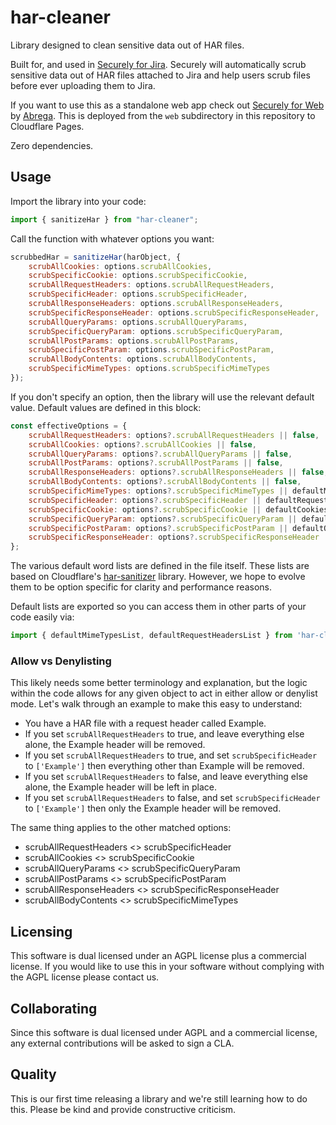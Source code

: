 # har-cleaner

Library designed to clean sensitive data out of HAR files.

Built for, and used in [Securely for Jira](https://marketplace.atlassian.com/apps/1232593/securely-for-jira-har-file-cleaner-compliance-and-privacy). Securely will automatically scrub sensitive data out of HAR files attached to Jira and help users scrub files before ever uploading them to Jira.

If you want to use this as a standalone web app check out [Securely for Web](https://har-cleaner.abrega.com/) by [Abrega](https://abrega.com/). This is deployed from the `web` subdirectory in this repository to Cloudflare Pages.

Zero dependencies.

## Usage

Import the library into your code:

```js
import { sanitizeHar } from "har-cleaner";
```

Call the function with whatever options you want:

```js
scrubbedHar = sanitizeHar(harObject, {
    scrubAllCookies: options.scrubAllCookies,
    scrubSpecificCookie: options.scrubSpecificCookie,
    scrubAllRequestHeaders: options.scrubAllRequestHeaders,
    scrubSpecificHeader: options.scrubSpecificHeader,
    scrubAllResponseHeaders: options.scrubAllResponseHeaders,
    scrubSpecificResponseHeader: options.scrubSpecificResponseHeader,
    scrubAllQueryParams: options.scrubAllQueryParams,
    scrubSpecificQueryParam: options.scrubSpecificQueryParam,
    scrubAllPostParams: options.scrubAllPostParams,
    scrubSpecificPostParam: options.scrubSpecificPostParam,
    scrubAllBodyContents: options.scrubAllBodyContents,
    scrubSpecificMimeTypes: options.scrubSpecificMimeTypes
});
```

If you don't specify an option, then the library will use the relevant default value. Default values are defined in this block:

```js
const effectiveOptions = {
    scrubAllRequestHeaders: options?.scrubAllRequestHeaders || false,
    scrubAllCookies: options?.scrubAllCookies || false,
    scrubAllQueryParams: options?.scrubAllQueryParams || false,
    scrubAllPostParams: options?.scrubAllPostParams || false,
    scrubAllResponseHeaders: options?.scrubAllResponseHeaders || false,
    scrubAllBodyContents: options?.scrubAllBodyContents || false,
    scrubSpecificMimeTypes: options?.scrubSpecificMimeTypes || defaultMimeTypesList,
    scrubSpecificHeader: options?.scrubSpecificHeader || defaultRequestHeadersList,
    scrubSpecificCookie: options?.scrubSpecificCookie || defaultCookiesList,
    scrubSpecificQueryParam: options?.scrubSpecificQueryParam || defaultQueryPostParamsList,
    scrubSpecificPostParam: options?.scrubSpecificPostParam || defaultQueryPostParamsList,
    scrubSpecificResponseHeader: options?.scrubSpecificResponseHeader || defaultResponseHeadersList,
};
```

The various default word lists are defined in the file itself. These lists are based on Cloudflare's [har-sanitizer](https://github.com/cloudflare/har-sanitizer) library. However, we hope to evolve them to be option specific for clarity and performance reasons.

Default lists are exported so you can access them in other parts of your code easily via:

```js
import { defaultMimeTypesList, defaultRequestHeadersList } from 'har-cleaner';
```

### Allow vs Denylisting

This likely needs some better terminology and explanation, but the logic within the code allows for any given object to act in either allow or denylist mode. Let's walk through an example to make this easy to understand:

- You have a HAR file with a request header called Example. 
- If you set `scrubAllRequestHeaders` to true, and leave everything else alone, the Example header will be removed.
- If you set `scrubAllRequestHeaders` to true, and set `scrubSpecificHeader` to `['Example']` then everything other than Example will be removed.
- If you set `scrubAllRequestHeaders` to false, and leave everything else alone, the Example header will be left in place.
- If you set `scrubAllRequestHeaders` to false, and set `scrubSpecificHeader` to `['Example']` then only the Example header will be removed.

The same thing applies to the other matched options:

- scrubAllRequestHeaders <> scrubSpecificHeader
- scrubAllCookies <> scrubSpecificCookie
- scrubAllQueryParams <> scrubSpecificQueryParam
- scrubAllPostParams <> scrubSpecificPostParam
- scrubAllResponseHeaders <> scrubSpecificResponseHeader
- scrubAllBodyContents <> scrubSpecificMimeTypes

## Licensing

This software is dual licensed under an AGPL license plus a commercial license. If you would like to use this in your software without complying with the AGPL license please contact us.

## Collaborating

Since this software is dual licensed under AGPL and a commercial license, any external contributions will be asked to sign a CLA.

## Quality

This is our first time releasing a library and we're still learning how to do this. Please be kind and provide constructive criticism.
